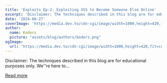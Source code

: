 ```yaml
---
title: 'Exploits Ep-2: Exploiting XSS to Become Someone Else Online'
excerpt: 'Disclaimer: The techniques described in this blog are for educational purposes only. We''re here to...'
date: '2024-08-27'
coverImage: 'https://media.dev.to/cdn-cgi/image/width=1000,height=420,fit=cover,gravity=auto,format=auto/https%3A%2F%2Fdev-to-uploads.s3.amazonaws.com%2Fuploads%2Farticles%2F8bpvdfzv3cs8p0hw64w5.png'
author:
  name: Koders
  picture: "assets/blog/authors/koders.png"
ogImage:
  url: 'https://media.dev.to/cdn-cgi/image/width=1000,height=420,fit=cover,gravity=auto,format=auto/https%3A%2F%2Fdev-to-uploads.s3.amazonaws.com%2Fuploads%2Farticles%2F8bpvdfzv3cs8p0hw64w5.png'
---
```


Disclaimer: The techniques described in this blog are for educational purposes only. We''re here to...

[Read more](https://dev.to/middleware/exploits-ep-2-exploiting-xss-to-become-someone-else-online-19j0)
